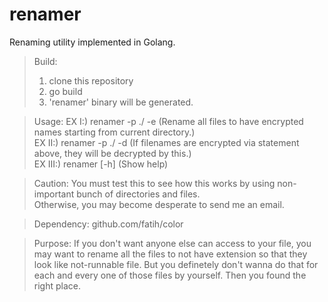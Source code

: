 # renamer
Renaming utility implemented in Golang.


> Build:
> 1. clone this repository  
> 2. go build  
> 3. 'renamer' binary will be generated.  

> Usage:
> EX I:) renamer -p ./ -e (Rename all files to have encrypted names starting from current directory.)  
> EX II:) renamer -p ./ -d (If filenames are encrypted via statement above, they will be decrypted by this.)  
> EX III:) renamer [-h] (Show help)  

> Caution:
> You must test this to see how this works by using non-important bunch of directories and files.  
> Otherwise, you may become desperate to send me an email.  

> Dependency:
> github.com/fatih/color  


> Purpose:
> If you don't want anyone else can access to your file, you may want to rename all the files to not have extension so that they look like not-runnable file. But you definetely don't wanna do that for each and every one of those files by yourself. Then you found the right place.

